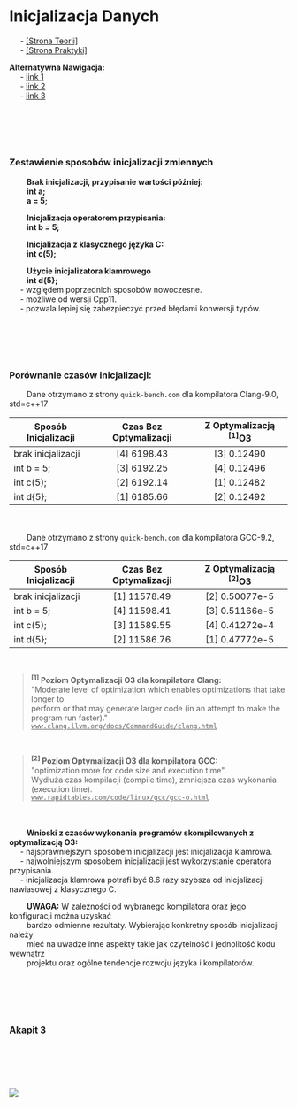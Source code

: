 # Inicjalizacja Danych
&nbsp;&nbsp;&nbsp;&nbsp; - [[Strona Teorii]]() \
&nbsp;&nbsp;&nbsp;&nbsp; - [[Strona Praktyki]]() 

**Alternatywna Nawigacja:**  
&nbsp;&nbsp;&nbsp;&nbsp; - [link 1]() \
&nbsp;&nbsp;&nbsp;&nbsp; - [link 2]() \
&nbsp;&nbsp;&nbsp;&nbsp; - [link 3]()


<br/><br/>
-------------
### Zestawienie sposobów inicjalizacji zmiennych
&nbsp;&nbsp;&nbsp;&nbsp;&nbsp;&nbsp;&nbsp; **Brak inicjalizacji, przypisanie wartości później:** \
&nbsp;&nbsp;&nbsp;&nbsp;&nbsp;&nbsp;&nbsp; **int a;** \
&nbsp;&nbsp;&nbsp;&nbsp;&nbsp;&nbsp;&nbsp; **a = 5;**

&nbsp;&nbsp;&nbsp;&nbsp;&nbsp;&nbsp;&nbsp; **Inicjalizacja operatorem przypisania:** \
&nbsp;&nbsp;&nbsp;&nbsp;&nbsp;&nbsp;&nbsp; **int b = 5;**

&nbsp;&nbsp;&nbsp;&nbsp;&nbsp;&nbsp;&nbsp; **Inicjalizacja z klasycznego języka C:** \
&nbsp;&nbsp;&nbsp;&nbsp;&nbsp;&nbsp;&nbsp; **int c(5);**

&nbsp;&nbsp;&nbsp;&nbsp;&nbsp;&nbsp;&nbsp; **Użycie inicjalizatora klamrowego** \
&nbsp;&nbsp;&nbsp;&nbsp;&nbsp;&nbsp;&nbsp; **int d{5};** \
&nbsp;&nbsp;&nbsp;&nbsp; - względem poprzednich sposobów nowoczesne. \
&nbsp;&nbsp;&nbsp;&nbsp; - możliwe od wersji Cpp11. \
&nbsp;&nbsp;&nbsp;&nbsp; - pozwala lepiej się zabezpieczyć przed błędami konwersji typów.


<br/><br/>
-------------
### Porównanie czasów inicjalizacji:
&nbsp;&nbsp;&nbsp;&nbsp;&nbsp;&nbsp;&nbsp; Dane otrzymano z strony `quick-bench.com` dla kompilatora Clang-9.0, std=c++17

| Sposób Inicjalizacji  | Czas Bez Optymalizacji | Z Optymalizacją <sup>[1]</sup>O3 |
| ------------- |:-------------:|:-------------:|
| brak inicjalizacji    | [4] 6198.43   | [3] 0.12490   |
| int b = 5;            | [3] 6192.25   | [4] 0.12496   |
| int c(5);             | [2] 6192.14   | [1] 0.12482   |
| int d{5};             | [1] 6185.66   | [2] 0.12492   |

<br/> \
&nbsp;&nbsp;&nbsp;&nbsp;&nbsp;&nbsp;&nbsp; Dane otrzymano z strony `quick-bench.com` dla kompilatora GCC-9.2, std=c++17

| Sposób Inicjalizacji  | Czas Bez Optymalizacji | Z Optymalizacją <sup>[2]</sup>O3 |
| ------------- |:-------------:|:-------------:|
| brak inicjalizacji    | [1] 11578.49   | [2] 0.50077e-5   |
| int b = 5;            | [4] 11598.41   | [3] 0.51166e-5   |
| int c(5);             | [3] 11589.55   | [4] 0.41272e-4   |
| int d{5};             | [2] 11586.76   | [1] 0.47772e-5   |

<br/>

> **<sup>[1]</sup> Poziom Optymalizacji O3 dla kompilatora Clang:** \
> "Moderate level of optimization which enables optimizations that take longer to \
> perform or that may generate larger code (in an attempt to make the program run faster)." \
> <ins>`www.clang.llvm.org/docs/CommandGuide/clang.html`</ins>

<br/>

> **<sup>[2]</sup> Poziom Optymalizacji O3 dla kompilatora GCC:** \
> "optimization more for code size and execution time". \
> Wydłuża czas kompilacji (compile time), zmniejsza czas wykonania (execution time). \
> <ins>`www.rapidtables.com/code/linux/gcc/gcc-o.html`</ins>

<br/> \
&nbsp;&nbsp;&nbsp;&nbsp;&nbsp;&nbsp;&nbsp; **Wnioski z czasów wykonania programów skompilowanych z optymalizacją O3:** \
&nbsp;&nbsp;&nbsp;&nbsp; - najsprawniejszym sposobem inicjalizacji jest inicjalizacja klamrowa. \
&nbsp;&nbsp;&nbsp;&nbsp; - najwolniejszym sposobem inicjalizacji jest wykorzystanie operatora przypisania. \
&nbsp;&nbsp;&nbsp;&nbsp; - inicjalizacja klamrowa potrafi być 8.6 razy szybsza od inicjalizacji nawiasowej z klasycznego C.

&nbsp;&nbsp;&nbsp;&nbsp;&nbsp;&nbsp;&nbsp; **UWAGA:** W zależności od wybranego kompilatora oraz jego konfiguracji można uzyskać \
&nbsp;&nbsp;&nbsp;&nbsp;&nbsp;&nbsp;&nbsp; bardzo odmienne rezultaty. Wybierając konkretny sposób inicjalizacji należy \
&nbsp;&nbsp;&nbsp;&nbsp;&nbsp;&nbsp;&nbsp; mieć na uwadze inne aspekty takie jak czytelność i jednolitość kodu wewnątrz \
&nbsp;&nbsp;&nbsp;&nbsp;&nbsp;&nbsp;&nbsp; projektu oraz ogólne tendencje rozwoju języka i kompilatorów.

<br/><br/>
-------------
### Akapit 3


<br/><br/>
-------------
![](https://github.com/Ptysiek/resources/blob/master/Ver2.PNG)
